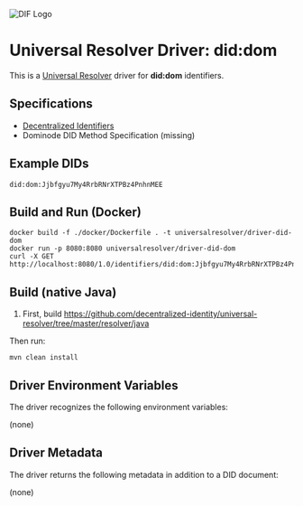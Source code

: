 ![DIF Logo](https://raw.githubusercontent.com/decentralized-identity/decentralized-identity.github.io/master/images/logo-small.png)

# Universal Resolver Driver: did:dom

This is a [Universal Resolver](https://github.com/decentralized-identity/universal-resolver/) driver for **did:dom** identifiers.

## Specifications

* [Decentralized Identifiers](https://w3c-ccg.github.io/did-spec/)
* Dominode DID Method Specification (missing)

## Example DIDs

```
did:dom:Jjbfgyu7My4RrbRNrXTPBz4PnhnMEE
```

## Build and Run (Docker)

```
docker build -f ./docker/Dockerfile . -t universalresolver/driver-did-dom
docker run -p 8080:8080 universalresolver/driver-did-dom
curl -X GET http://localhost:8080/1.0/identifiers/did:dom:Jjbfgyu7My4RrbRNrXTPBz4PnhnMEE
```

## Build (native Java)

 1. First, build https://github.com/decentralized-identity/universal-resolver/tree/master/resolver/java

Then run:

	mvn clean install

## Driver Environment Variables

The driver recognizes the following environment variables:

(none)

## Driver Metadata

The driver returns the following metadata in addition to a DID document:

(none)
